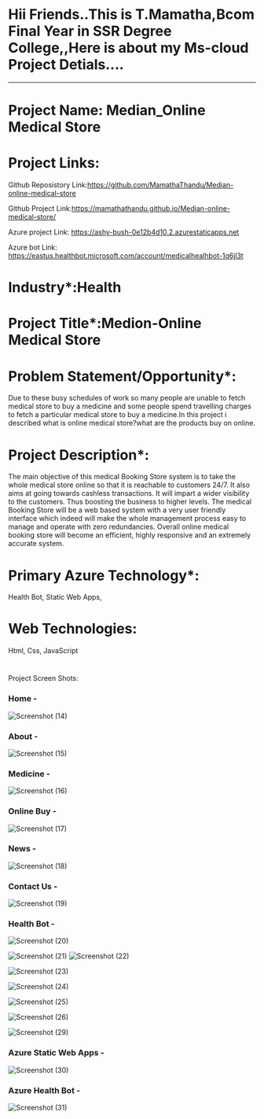 # Hii Friends..This is T.Mamatha,Bcom Final Year in SSR Degree College,,Here is about my Ms-cloud Project Detials....
----------------------------------------------------------------------------------------------------------------------------------------------------------------------

# Project Name: Median_Online Medical Store

# Project Links:

Github Reposistory Link:https://github.com/MamathaThandu/Median-online-medical-store

Github Project Link:https://mamathathandu.github.io/Median-online-medical-store/

Azure project Link: https://ashy-bush-0e12b4d10.2.azurestaticapps.net

Azure bot Link: https://eastus.healthbot.microsoft.com/account/medicalhealhbot-1q6jl3t

# Industry*:Health

# Project Title*:Medion-Online Medical Store

# Problem Statement/Opportunity*:
Due to these busy schedules of work so many people are unable to fetch medical store to buy a medicine and some people spend travelling charges to fetch a particular medical store to buy a medicine.In this project i described what is online medical store?what are the products buy on online.

# Project Description*:
The main objective of this medical Booking Store system is to take the whole medical store online so that it is reachable to customers 24/7. It also aims at going towards cashless transactions. It will impart a wider visibility to the customers. Thus boosting the business to higher levels. The medical Booking Store will be a web based system with a very user friendly interface which indeed will make the whole management process easy to manage and operate with zero redundancies. Overall online medical booking store will become an efficient, highly responsive and an extremely accurate system.

# Primary Azure Technology*:
Health Bot, Static Web Apps,


# Web Technologies:
Html,
Css,
JavaScript

# 



Project Screen Shots:

### Home -

![Screenshot (14)](https://user-images.githubusercontent.com/114806453/209651563-5188a3b3-2ca8-43b4-9874-00d359f53269.png)










### About -

![Screenshot (15)](https://user-images.githubusercontent.com/114806453/209651575-20575277-1a7a-4df2-a70f-354afd87fd0e.png)















### Medicine -

![Screenshot (16)](https://user-images.githubusercontent.com/114806453/209651621-46f8f446-2795-41af-8830-7078851d4abc.png)



















### Online Buy -
![Screenshot (17)](https://user-images.githubusercontent.com/114806453/209652120-03067cd6-983c-4b4d-9b88-b51270138f9a.png)












### News -

![Screenshot (18)](https://user-images.githubusercontent.com/114806453/209651755-b11e5499-e5c6-4332-99ea-8acf38855747.png)












### Contact Us -

![Screenshot (19)](https://user-images.githubusercontent.com/114806453/209651732-4dbd75f8-b314-48da-9a45-21a04ecd203c.png)














### Health Bot -
![Screenshot (20)](https://user-images.githubusercontent.com/114806453/209651783-8fbd5e27-8d30-4f57-b942-7741c93d897c.png)

![Screenshot (21)](https://user-images.githubusercontent.com/114806453/209651793-95bdac71-99b0-4e96-80cd-216bd719e59e.png)
![Screenshot (22)](https://user-images.githubusercontent.com/114806453/209651800-eeda5ad9-bbbe-48c7-ae2d-7b844752f831.png)

![Screenshot (23)](https://user-images.githubusercontent.com/114806453/209651807-209fb6c6-e4e0-429b-9453-855221b8e74a.png)

![Screenshot (24)](https://user-images.githubusercontent.com/114806453/209651829-7a946d24-4bb5-42fe-bea2-129e822785fe.png)

![Screenshot (25)](https://user-images.githubusercontent.com/114806453/209651835-9386fb5e-c9ee-4633-bb34-02b24fb78456.png)

![Screenshot (26)](https://user-images.githubusercontent.com/114806453/209651849-d2e98c31-298f-4da1-84a3-85e1e9411e2a.png)

![Screenshot (29)](https://user-images.githubusercontent.com/114806453/209651877-a2fa4ed5-1069-46b0-a716-ea4b74f6a010.png)







### Azure Static Web Apps -

![Screenshot (30)](https://user-images.githubusercontent.com/114806453/209651887-ab35feff-5346-4664-ae1a-a6795e6c7b1e.png)















### Azure Health Bot -

![Screenshot (31)](https://user-images.githubusercontent.com/114806453/209651895-59a1ce93-0178-46b3-8bb4-57afaa2513d4.png)









